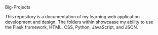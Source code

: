 Big-Projects
 
This repository is a documentation of my learning web application development and design. The folders within showcaase my ability to use the Flask framework, HTML, CSS, Python, JavaScript, and JSON. 